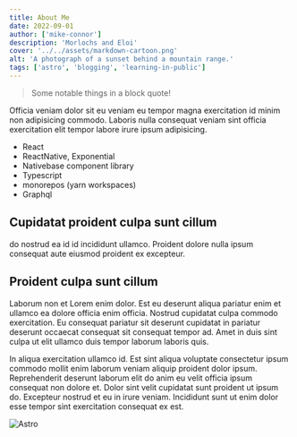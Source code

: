 ```yaml
---
title: About Me
date: 2022-09-01
author: ['mike-connor']
description: 'Morlochs and Eloi'
cover: '../../assets/markdown-cartoon.png'
alt: 'A photograph of a sunset behind a mountain range.'
tags: ['astro', 'blogging', 'learning-in-public']
---
```


> Some notable things in a block quote!

Officia veniam dolor sit eu veniam eu tempor magna exercitation id minim non
adipisicing commodo. Laboris nulla consequat veniam sint officia exercitation
elit tempor labore irure ipsum adipisicing.

- React
- ReactNative, Exponential
- Nativebase component library
- Typescript
- monorepos (yarn workspaces)
- Graphql

## Cupidatat proident culpa sunt cillum

do nostrud ea id id incididunt ullamco. Proident dolore nulla ipsum consequat
aute eiusmod proident ex excepteur.

## Proident culpa sunt cillum

Laborum non et Lorem enim dolor. Est eu deserunt aliqua pariatur enim et ullamco
ea dolore officia enim officia. Nostrud cupidatat culpa commodo exercitation. Eu
consequat pariatur sit deserunt cupidatat in pariatur deserunt occaecat
consequat sit consequat tempor ad. Amet in duis sint culpa ut elit ullamco duis
tempor laborum laboris quis.

In aliqua exercitation ullamco id. Est sint aliqua voluptate consectetur ipsum
commodo mollit enim laborum veniam aliquip proident dolor ipsum. Reprehenderit
deserunt laborum elit do anim eu velit officia ipsum consequat non dolore et.
Dolor sint velit cupidatat sunt proident ut ipsum do. Excepteur nostrud et eu in
irure veniam. Incididunt sunt ut enim dolor esse tempor sint exercitation
consequat ex est.

![Astro](https://picsum.photos/800/300)

<!-- TODO - create mdx -->
